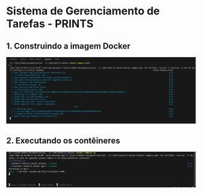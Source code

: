 # Sistema de Gerenciamento de Tarefas - PRINTS

## 1. Construindo a imagem Docker

![docker-compose build](image.png)

## 2. Executando os contêineres

![docker-compose up](image-1.png)